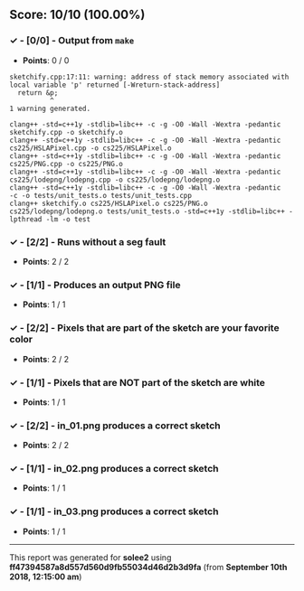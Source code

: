 


## Score: 10/10 (100.00%)


### ✓ - [0/0] - Output from `make`

- **Points**: 0 / 0

```
sketchify.cpp:17:11: warning: address of stack memory associated with local variable 'p' returned [-Wreturn-stack-address]
  return &p;
          ^
1 warning generated.

```
```
clang++ -std=c++1y -stdlib=libc++ -c -g -O0 -Wall -Wextra -pedantic sketchify.cpp -o sketchify.o
clang++ -std=c++1y -stdlib=libc++ -c -g -O0 -Wall -Wextra -pedantic cs225/HSLAPixel.cpp -o cs225/HSLAPixel.o
clang++ -std=c++1y -stdlib=libc++ -c -g -O0 -Wall -Wextra -pedantic cs225/PNG.cpp -o cs225/PNG.o
clang++ -std=c++1y -stdlib=libc++ -c -g -O0 -Wall -Wextra -pedantic cs225/lodepng/lodepng.cpp -o cs225/lodepng/lodepng.o
clang++ -std=c++1y -stdlib=libc++ -c -g -O0 -Wall -Wextra -pedantic   -c -o tests/unit_tests.o tests/unit_tests.cpp
clang++ sketchify.o cs225/HSLAPixel.o cs225/PNG.o cs225/lodepng/lodepng.o tests/unit_tests.o -std=c++1y -stdlib=libc++ -lpthread -lm -o test

```


### ✓ - [2/2] - Runs without a seg fault

- **Points**: 2 / 2





### ✓ - [1/1] - Produces an output PNG file

- **Points**: 1 / 1





### ✓ - [2/2] - Pixels that are part of the sketch are your favorite color

- **Points**: 2 / 2





### ✓ - [1/1] - Pixels that are NOT part of the sketch are white

- **Points**: 1 / 1





### ✓ - [2/2] - in_01.png produces a correct sketch

- **Points**: 2 / 2





### ✓ - [1/1] - in_02.png produces a correct sketch

- **Points**: 1 / 1





### ✓ - [1/1] - in_03.png produces a correct sketch

- **Points**: 1 / 1





---

This report was generated for **solee2** using **ff47394587a8d557d560d9fb55034d46d2b3d9fa** (from **September 10th 2018, 12:15:00 am**)

